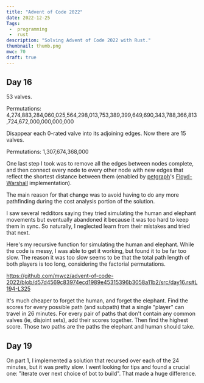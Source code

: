 ```yaml
---
title: "Advent of Code 2022"
date: 2022-12-25
Tags:
 -  programming
 -  rust
description: "Solving Advent of Code 2022 with Rust."
thumbnail: thumb.png
mwc: 70
draft: true
---
```


## Day 16

53 valves.

Permutations: 4,274,883,284,060,025,564,298,013,753,389,399,649,690,343,788,366,813,724,672,000,000,000,000

Disappear each 0-rated valve into its adjoining edges.  Now there are 15 valves.

Permutations: 1,307,674,368,000

One last step I took was to remove all the edges between nodes complete, and then connect every node to every other node with new edges that reflect the shortest distance between them (enabled by [petgraph](https://crates.io/crates/petgraph)'s [Floyd-Warshall](https://docs.rs/petgraph/latest/petgraph/algo/floyd_warshall/fn.floyd_warshall.html) implementation).

The main reason for that change was to avoid having to do any more pathfinding during the cost analysis portion of the solution.

I saw several redditors saying they tried simulating the human and elephant movements but eventually abandoned it because it was too hard to keep them in sync.  So naturally, I neglected learn from their mistakes and tried that next.

Here's my recursive function for simulating the human and elephant.  While the code is messy, I was able to get it working, but found it to be far too slow.  The reason it was too slow seems to be that the total path length of both players is too long, considering the factorial permutations.

https://github.com/mwcz/advent-of-code-2022/blob/d57d4569c83974ecd1989e45315396b3058a11b2/src/day16.rs#L194-L325

It's much cheaper to forget the human, and forget the elephant.  Find the scores for every possible path (and subpath) that a single "player" can travel in 26 minutes.  For every pair of paths that don't contain any common valves (ie, disjoint sets), add their scores together.  Then find the highest score.  Those two paths are the paths the elephant and human should take.


## Day 19

On part 1, I implemented a solution that recursed over each of the 24 minutes, but it was pretty slow.  I went looking for tips and found a crucial one: "iterate over next choice of bot to build".  That made a huge difference.

